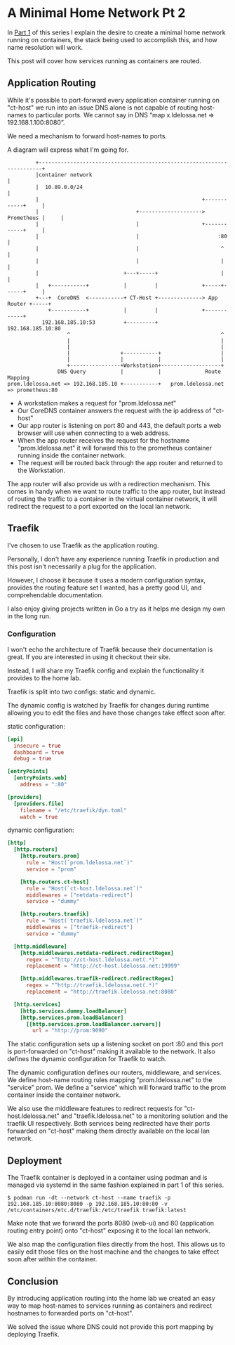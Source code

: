 # A Minimal Home Network Pt 2

In [Part 1](/blog/home-network-pt1) of this series I explain the desire to create a minimal home network running on containers, the stack being used to accomplish this, and how name resolution will work.

This post will cover how services running as containers are routed.

## Application Routing

While it's possible to port-forward every application container running on "ct-host" we run into an issue DNS alone is not capable of routing host-names to particular ports.
We cannot say in DNS “map x.ldelossa.net => 192.168.1.100:8080”.

We need a mechanism to forward host-names to ports.

A diagram will express what I'm going for.

```
         +-----------------------------------------------------------------------+
         |container network                                                      |
         |  10.89.0.0/24                                                         |
         |                                                    +------------+     |
         |                               +--------------------> Prometheus |     |
         |                               |                    +------------+     |
         |                               |                         :80           |
         |                               |                          ^            |
         |                               |                          |            |
         |                           +---+-----+                    |            |
         |   +-----------+           |         |              +-----+------+     |
         +---+  CoreDNS  <-----------+ CT-Host +--------------> App Router +-----+
             +-----------+           |         |              +------------+
           192.168.185.10:53         +---------+             192.168.185.10:80
                   ^                                                ^
                   |                                                |
                   |                                                |
                   |                +-----------+                   |
                   |                |           |                   |
                   +----------------+Workstation+-------------------+
                DNS Query           |           |              Route Mapping
prom.ldelossa.net => 192.168.185.10 +-----------+   prom.ldelossa.net => prometheus:80
```

* A workstation makes a request for "prom.ldelossa.net"
* Our CoreDNS container answers the request with the ip address of "ct-host"
* Our app router is listening on port 80 and 443, the default ports a web browser will use when connecting to a web address.
* When the app router receives the request for the hostname "prom.ldelossa.net" it will forward this to the prometheus container running inside the container network.
* The request will be routed back through the app router and returned to the Workstation.

The app router will also provide us with a redirection mechanism.
This comes in handy when we want to route traffic to the app router, but instead of routing the traffic to a container in the virtual container network, it will redirect the request to a port exported on the local lan network.

## Traefik

I've chosen to use Traefik as the application routing.

Personally, I don't have any experience running Traefik in production and this post isn't necessarily a plug for the application.

However, I choose it because it uses a modern configuration syntax, provides the routing feature set I wanted, has a pretty good UI, and comprehendable documentation.

I also enjoy giving projects written in Go a try as it helps me design my own in the long run.

### Configuration

I won't echo the architecture of Traefik because their documentation is great.
If you are interested in using it checkout their site.

Instead, I will share my Traefik config and explain the functionality it provides to the home lab.

Traefik is split into two configs: static and dynamic.

The dynamic config is watched by Traefik for changes during runtime allowing you to edit the files and have those changes take effect soon after.

static configuration:
```toml
[api]
  insecure = true
  dashboard = true
  debug = true

[entryPoints]
  [entryPoints.web]
    address = ":80"

[providers]
  [providers.file]
    filename = "/etc/traefik/dyn.toml"
    watch = true
```

dynamic configuration:
```toml
[http]
  [http.routers]
    [http.routers.prom]
      rule = "Host(`prom.ldelossa.net`)"
      service = "prom"

    [http.routers.ct-host]
      rule = "Host(`ct-host.ldelossa.net`)"
      middlewares = ["netdata-redirect"]
      service = "dummy"

    [http.routers.traefik]
      rule = "Host(`traefik.ldelossa.net`)"
      middlewares = ["traefik-redirect"]
      service = "dummy"

  [http.middleware]
    [http.middlewares.netdata-redirect.redirectRegex]
      regex = "^http://ct-host.ldelossa.net(.*)"
      replacement = "http://ct-host.ldelossa.net:19999"

    [http.middlewares.traefik-redirect.redirectRegex]
      regex = "^http://traefik.ldelossa.net(.*)"
      replacement = "http://traefik.ldelossa.net:8080"

  [http.services]
    [http.services.dummy.loadBalancer]
    [http.services.prom.loadBalancer]
      [[http.services.prom.loadBalancer.servers]]
        url = "http://prom:9090"
```

The static configuration sets up a listening socket on port :80 and this port is port-forwarded on "ct-host" making it available to the network.
It also defines the dynamic configuration for Traefik to watch.

The dynamic configuration defines our routers, middleware, and services.
We define host-name routing rules mapping "prom.ldelossa.net" to the "service" prom.
We define a "service" which will forward traffic to the prom container inside the container network.

We also use the middleware features to redirect requests for "ct-host.ldelossa.net" and "traefik.ldelossa.net" to a monitoring solution and the traefik UI respectively.
Both services being redirected have their ports forwarded on "ct-host" making them directly available on the local lan network.

## Deployment

The Traefik container is deployed in a container using podman and is managed via systemd in the same fashion explained in part 1 of this series.

```console
$ podman run -dt --network ct-host --name traefik -p 192.168.185.10:8080:8080 -p 192.168.185.10:80:80 -v /etc/containers/etc.d/traefik:/etc/traefik traefik:latest
```

Make note that we forward the ports 8080 (web-ui) and 80 (application routing entry point) onto "ct-host" exposing it to the local lan network.

We also map the configuration files directly from the host.
This allows us to easily edit those files on the host machine and the changes to take effect soon after within the container.

## Conclusion

By introducing application routing into the home lab we created an easy way to map host-names to services running as containers and redirect hostnames to forwarded ports on "ct-host".

We solved the issue where DNS could not provide this port mapping by deploying Traefik.
